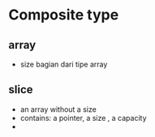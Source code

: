 # Composite type

## array
- size bagian dari tipe array

## slice
- an array without a size
- contains: a pointer, a size , a capacity
- 